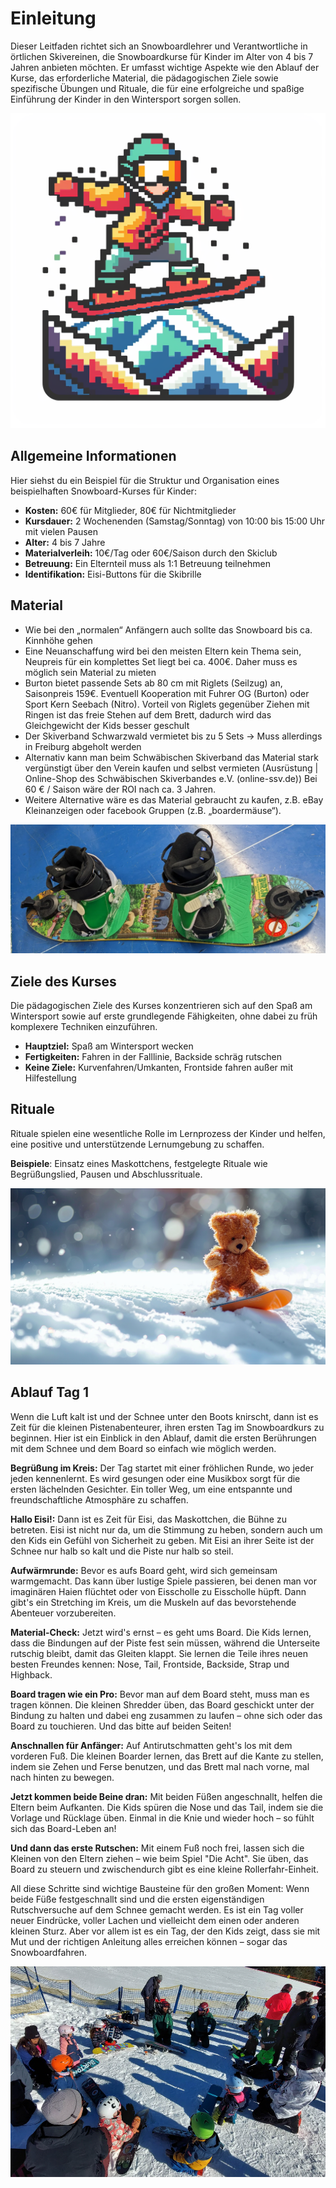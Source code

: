 # Einleitung

Dieser Leitfaden richtet sich an Snowboardlehrer und Verantwortliche in örtlichen Skivereinen, die Snowboardkurse für Kinder im Alter von 4 bis 7 Jahren anbieten möchten. Er umfasst wichtige Aspekte wie den Ablauf der Kurse, das erforderliche Material, die pädagogischen Ziele sowie spezifische Übungen und Rituale, die für eine erfolgreiche und spaßige Einführung der Kinder in den Wintersport sorgen sollen.

![logo_snowboardkidis](images/logo_snowboardkidis.png)

## Allgemeine Informationen

Hier siehst du ein Beispiel für die Struktur und Organisation eines beispielhaften Snowboard-Kurses für Kinder:

- **Kosten:** 60€ für Mitglieder, 80€ für Nichtmitglieder
- **Kursdauer:** 2 Wochenenden (Samstag/Sonntag) von 10:00 bis 15:00 Uhr mit vielen Pausen
- **Alter:** 4 bis 7 Jahre
- **Materialverleih:** 10€/Tag oder 60€/Saison durch den Skiclub
- **Betreuung:** Ein Elternteil muss als 1:1 Betreuung teilnehmen
- **Identifikation:** Eisi-Buttons für die Skibrille

## Material

-	Wie bei den „normalen“ Anfängern auch sollte das Snowboard bis ca. Kinnhöhe gehen
-	Eine Neuanschaffung wird bei den meisten Eltern kein Thema sein, Neupreis für ein komplettes Set liegt bei ca. 400€. Daher muss es möglich sein Material zu mieten
-	Burton bietet passende Sets ab 80 cm mit Riglets (Seilzug) an, Saisonpreis 159€. Eventuell Kooperation mit Fuhrer OG (Burton) oder Sport Kern Seebach (Nitro). Vorteil von Riglets gegenüber Ziehen mit Ringen ist das freie Stehen auf dem Brett, dadurch wird das Gleichgewicht der Kids besser geschult
-	Der Skiverband Schwarzwald vermietet bis zu 5 Sets → Muss allerdings in Freiburg abgeholt werden
-	Alternativ kann man beim Schwäbischen Skiverband das Material stark vergünstigt über den Verein kaufen und selbst vermieten (Ausrüstung | Online-Shop des Schwäbischen Skiverbandes e.V. (online-ssv.de)) Bei 60 € / Saison wäre der ROI nach ca. 3 Jahren.
-	Weitere Alternative wäre es das Material gebraucht zu kaufen, z.B. eBay Kleinanzeigen oder facebook Gruppen (z.B. „boardermäuse“).

![Beispiel für ein Snowboard mit Riglets](images/image1.png)

## Ziele des Kurses

Die pädagogischen Ziele des Kurses konzentrieren sich auf den Spaß am Wintersport sowie auf erste grundlegende Fähigkeiten, ohne dabei zu früh komplexere Techniken einzuführen.

- **Hauptziel:** Spaß am Wintersport wecken
- **Fertigkeiten:** Fahren in der Falllinie, Backside schräg rutschen
- **Keine Ziele:** Kurvenfahren/Umkanten, Frontside fahren außer mit Hilfestellung

## Rituale

Rituale spielen eine wesentliche Rolle im Lernprozess der Kinder und helfen, eine positive und unterstützende Lernumgebung zu schaffen.

**Beispiele**: Einsatz eines Maskottchens, festgelegte Rituale wie Begrüßungslied, Pausen und Abschlussrituale.

![Beispiel für Maskottchen](images/koenfabi_a_small_teddy_bear_on_a_snowboard_is_standing_in_the_s_bb110d26-4690-49f6-8514-3fcbc9a0ab3a.png)

## Ablauf Tag 1

Wenn die Luft kalt ist und der Schnee unter den Boots knirscht, dann ist es Zeit für die kleinen Pistenabenteurer, ihren ersten Tag im Snowboardkurs zu beginnen. Hier ist ein Einblick in den Ablauf, damit die ersten Berührungen mit dem Schnee und dem Board so einfach wie möglich werden.

**Begrüßung im Kreis:** Der Tag startet mit einer fröhlichen Runde, wo jeder jeden kennenlernt. Es wird gesungen oder eine Musikbox sorgt für die ersten lächelnden Gesichter. Ein toller Weg, um eine entspannte und freundschaftliche Atmosphäre zu schaffen.

**Hallo Eisi!:** Dann ist es Zeit für Eisi, das Maskottchen, die Bühne zu betreten. Eisi ist nicht nur da, um die Stimmung zu heben, sondern auch um den Kids ein Gefühl von Sicherheit zu geben. Mit Eisi an ihrer Seite ist der Schnee nur halb so kalt und die Piste nur halb so steil.

**Aufwärmrunde:** Bevor es aufs Board geht, wird sich gemeinsam warmgemacht. Das kann über lustige Spiele passieren, bei denen man vor imaginären Haien flüchtet oder von Eisscholle zu Eisscholle hüpft. Dann gibt's ein Stretching im Kreis, um die Muskeln auf das bevorstehende Abenteuer vorzubereiten.

**Material-Check:** Jetzt wird's ernst – es geht ums Board. Die Kids lernen, dass die Bindungen auf der Piste fest sein müssen, während die Unterseite rutschig bleibt, damit das Gleiten klappt. Sie lernen die Teile ihres neuen besten Freundes kennen: Nose, Tail, Frontside, Backside, Strap und Highback.

**Board tragen wie ein Pro:** Bevor man auf dem Board steht, muss man es tragen können. Die kleinen Shredder üben, das Board geschickt unter der Bindung zu halten und dabei eng zusammen zu laufen – ohne sich oder das Board zu touchieren. Und das bitte auf beiden Seiten!

**Anschnallen für Anfänger:** Auf Antirutschmatten geht's los mit dem vorderen Fuß. Die kleinen Boarder lernen, das Brett auf die Kante zu stellen, indem sie Zehen und Ferse benutzen, und das Brett mal nach vorne, mal nach hinten zu bewegen.

**Jetzt kommen beide Beine dran:** Mit beiden Füßen angeschnallt, helfen die Eltern beim Aufkanten. Die Kids spüren die Nose und das Tail, indem sie die Vorlage und Rücklage üben. Einmal in die Knie und wieder hoch – so fühlt sich das Board-Leben an!

**Und dann das erste Rutschen:** Mit einem Fuß noch frei, lassen sich die Kleinen von den Eltern ziehen – wie beim Spiel "Die Acht". Sie üben, das Board zu steuern und zwischendurch gibt es eine kleine Rollerfahr-Einheit.

All diese Schritte sind wichtige Bausteine für den großen Moment: Wenn beide Füße festgeschnallt sind und die ersten eigenständigen Rutschversuche auf dem Schnee gemacht werden. Es ist ein Tag voller neuer Eindrücke, voller Lachen und vielleicht dem einen oder anderen kleinen Sturz. Aber vor allem ist es ein Tag, der den Kids zeigt, dass sie mit Mut und der richtigen Anleitung alles erreichen können – sogar das Snowboardfahren.

![Kreisbildung](images/image3.png)
